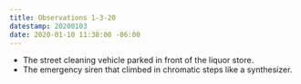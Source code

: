 ```yaml
---
title: Observations 1-3-20
datestamp: 20200103
date: 2020-01-10 11:38:00 -06:00
---
```


- The street cleaning vehicle parked in front of the liquor store.
- The emergency siren that climbed in chromatic steps like a synthesizer.
